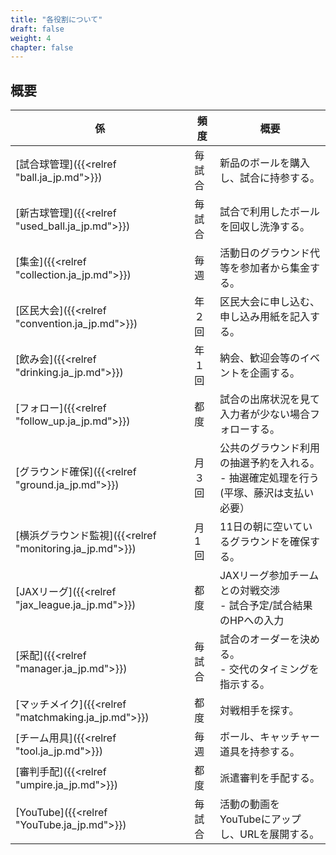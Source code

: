 ```yaml
---
title: "各役割について"
draft: false
weight: 4
chapter: false
---
```


## 概要

| 係             | 頻度   | 概要                                                |
| -------------- | ------ | --------------------------------------------------- |
| [試合球管理]({{<relref "ball.ja_jp.md">}})     | 毎試合 | 新品のボールを購入し、試合に持参する。              |
| [新古球管理]({{<relref "used_ball.ja_jp.md">}})     | 毎試合 | 試合で利用したボールを回収し洗浄する。  |
| [集金]({{<relref "collection.ja_jp.md">}})           | 毎週   | 活動日のグラウンド代等を参加者から集金する。          |
| [区民大会]({{<relref "convention.ja_jp.md">}})       | 年２回 | 区民大会に申し込む、申し込み用紙を記入する。        |
| [飲み会]({{<relref "drinking.ja_jp.md">}})         | 年１回 | 納会、歓迎会等のイベントを企画する。                |
| [フォロー]({{<relref "follow_up.ja_jp.md">}})       | 都度   | 試合の出席状況を見て入力者が少ない場合フォローする。|
| [グラウンド確保]({{<relref "ground.ja_jp.md">}}) | 月３回 | 公共のグラウンド利用の抽選予約を入れる。<BR> - 抽選確定処理を行う(平塚、藤沢は支払い必要）  |
| [横浜グラウンド監視]({{<relref "monitoring.ja_jp.md">}}) | 月1回 | 11日の朝に空いているグラウンドを確保する。|
| [JAXリーグ]({{<relref "jax_league.ja_jp.md">}})      | 都度   | JAXリーグ参加チームとの対戦交渉 <BR>- 試合予定/試合結果のHPへの入力|
| [采配]({{<relref "manager.ja_jp.md">}})           | 毎試合 | 試合のオーダーを決める。<BR> - 交代のタイミングを指示する。|
| [マッチメイク]({{<relref "matchmaking.ja_jp.md">}})   | 都度   | 対戦相手を探す。                                    |
| [チーム用具]({{<relref "tool.ja_jp.md">}})     | 毎週   | ボール、キャッチャー道具を持参する。                |
| [審判手配]({{<relref "umpire.ja_jp.md">}})       | 都度   | 派遣審判を手配する。                                |
| [YouTube]({{<relref "YouTube.ja_jp.md">}})        | 毎試合 | 活動の動画をYouTubeにアップし、URLを展開する。      |
